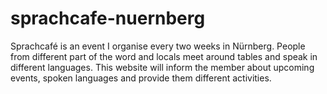 # sprachcafe-nuernberg
Sprachcafé is an event I organise every two weeks in Nürnberg. People from different part of the word and locals meet around tables and speak in different languages. This website will inform the member about upcoming events, spoken languages and provide them different activities.

